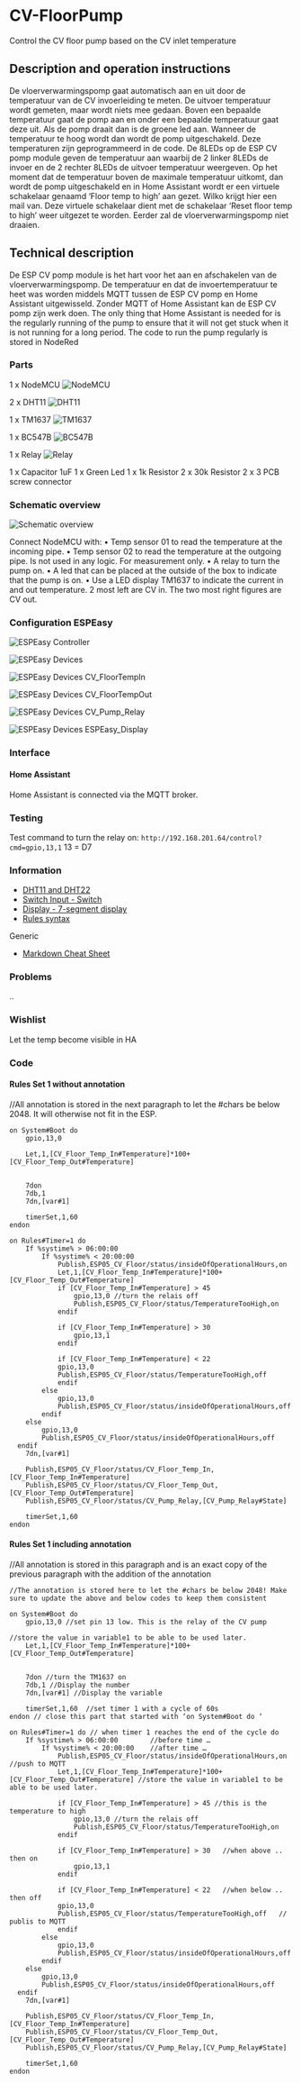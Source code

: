 # CV-FloorPump
Control the CV floor pump based on the CV inlet temperature

## Description and operation instructions
De vloerverwarmingspomp gaat automatisch aan en uit door de temperatuur van de CV invoerleiding te meten. De uitvoer temperatuur wordt gemeten, maar wordt niets mee gedaan. Boven een bepaalde temperatuur gaat de pomp aan en onder een bepaalde temperatuur gaat deze uit. Als de pomp draait dan is de groene led aan. Wanneer de temperatuur te hoog wordt dan wordt de pomp uitgeschakeld. Deze temperaturen zijn geprogrammeerd in de code. De 8LEDs op de ESP CV pomp module geven de temperatuur aan waarbij de 2 linker 8LEDs de invoer en de 2 rechter 8LEDs de uitvoer temperatuur weergeven. 
Op het moment dat de temperatuur boven de maximale temperatuur uitkomt, dan wordt de pomp uitgeschakeld en in Home Assistant wordt er een virtuele schakelaar genaamd ‘Floor temp to high’ aan gezet. Wilko krijgt hier een mail van. Deze virtuele schakelaar dient met de schakelaar ‘Reset floor temp to high’ weer uitgezet te worden. Eerder zal de vloerverwarmingspomp niet draaien. 

## Technical description
De ESP CV pomp module is het hart voor het aan en afschakelen van de vloerverwarmingspomp. De temperatuur en dat de invoertemperatuur te heet was worden middels MQTT tussen de ESP CV pomp en Home Assistant uitgewisseld. Zonder MQTT of Home Assistant kan de ESP CV pomp zijn werk doen. The only thing that Home Assistant is needed for is the regularly running of the pump to ensure that it will not get stuck when it is not running for a long period. The code to run the pump regularly is stored in NodeRed

### Parts
1 x NodeMCU
![NodeMCU](Images/DHT11.jpg)

2 x DHT11
![DHT11](Images/DHT11.jpg)

1 x TM1637
![TM1637](Images/DHT11.jpg)

1 x BC547B
![BC547B](Images/BC547B.jpg)

1 x Relay
![Relay](Images/Relay.jpg)

1 x Capacitor 1uF
1 x Green Led
1 x 1k Resistor
2 x 30k Resistor
2 x 3 PCB screw connector



### Schematic overview
![Schematic overview](Images/Schematic_overview.jpg)
 
Connect NodeMCU with:
•	Temp sensor 01 to read the temperature at the incoming pipe.
•	Temp sensor 02 to read the temperature at the outgoing pipe. Is not used in any logic. For measurement only.
•	A relay to turn the pump on.
•	A led that can be placed at the outside of the box to indicate that the pump is on.
•	Use a LED display TM1637 to indicate the current in and out temperature. 2 most left are CV in. The two most right figures are CV out.

### Configuration ESPEasy
![ESPEasy Controller](Images/ESPEasy_Controller.jpg)

![ESPEasy Devices](Images/ESPEasy_Devices.jpg)

![ESPEasy Devices CV_FloorTempIn](Images/ESPEasy_CV_FloorTempIn.jpg)

![ESPEasy Devices CV_FloorTempOut](Images/ESPEasy_CV_FloorTempOut.jpg)

![ESPEasy Devices CV_Pump_Relay](Images/ESPEasy_CV_Pump_Relay.jpg)

![ESPEasy Devices ESPEasy_Display](Images/ESPEasy_Display.jpg)

### Interface
#### Home Assistant
Home Assistant is connected via the MQTT broker.

### Testing
Test command to turn the relay on: `http://192.168.201.64/control?cmd=gpio,13,1` 13 = D7

### Information
- [DHT11 and DHT22](https://espeasy.readthedocs.io/en/latest/Plugin/P005.html)
- [Switch Input - Switch](https://espeasy.readthedocs.io/en/latest/Plugin/P001.html)
- [Display - 7-segment display](https://espeasy.readthedocs.io/en/latest/Plugin/P073.html)
- [Rules syntax](https://espeasy.readthedocs.io/en/latest/Rules/Rules.html)

Generic
- [Markdown Cheat Sheet](https://www.markdownguide.org/cheat-sheet/)


### Problems
..

### Wishlist
Let the temp become visible in HA


### Code
#### Rules Set 1 without annotation
//All annotation is stored in the next paragraph to let the #chars be below 2048. It will otherwise not fit in the ESP.
```
on System#Boot do
    gpio,13,0
    
    Let,1,[CV_Floor_Temp_In#Temperature]*100+[CV_Floor_Temp_Out#Temperature] 

     
    7don
    7db,1
    7dn,[var#1]
    
    timerSet,1,60
endon

on Rules#Timer=1 do
    If %systime% > 06:00:00
        If %systime% < 20:00:00
            Publish,ESP05_CV_Floor/status/insideOfOperationalHours,on
            Let,1,[CV_Floor_Temp_In#Temperature]*100+[CV_Floor_Temp_Out#Temperature]
            if [CV_Floor_Temp_In#Temperature] > 45
                gpio,13,0 //turn the relais off
                Publish,ESP05_CV_Floor/status/TemperatureTooHigh,on
            endif
            
            if [CV_Floor_Temp_In#Temperature] > 30
                gpio,13,1
            endif
            
            if [CV_Floor_Temp_In#Temperature] < 22
            gpio,13,0
            Publish,ESP05_CV_Floor/status/TemperatureTooHigh,off
            endif
        else
            gpio,13,0
            Publish,ESP05_CV_Floor/status/insideOfOperationalHours,off
        endif
    else
        gpio,13,0
        Publish,ESP05_CV_Floor/status/insideOfOperationalHours,off
  endif
    7dn,[var#1]
    
    Publish,ESP05_CV_Floor/status/CV_Floor_Temp_In,[CV_Floor_Temp_In#Temperature]
    Publish,ESP05_CV_Floor/status/CV_Floor_Temp_Out,[CV_Floor_Temp_Out#Temperature]
    Publish,ESP05_CV_Floor/status/CV_Pump_Relay,[CV_Pump_Relay#State]

    timerSet,1,60
endon
```
#### Rules Set 1 including annotation
//All annotation is stored in this paragraph and is an exact copy of the previous paragraph with the addition of the annotation
```
//The annotation is stored here to let the #chars be below 2048! Make sure to update the above and below codes to keep them consistent

on System#Boot do
    gpio,13,0 //set pin 13 low. This is the relay of the CV pump
    
//store the value in variable1 to be able to be used later. 
    Let,1,[CV_Floor_Temp_In#Temperature]*100+[CV_Floor_Temp_Out#Temperature] 

     
    7don //turn the TM1637 on
    7db,1 //Display the number
    7dn,[var#1] //Display the variable
    
    timerSet,1,60  //set timer 1 with a cycle of 60s
endon // close this part that started with ‘on System#Boot do ‘

on Rules#Timer=1 do // when timer 1 reaches the end of the cycle do
    If %systime% > 06:00:00        //before time …
        If %systime% < 20:00:00    //after time …
            Publish,ESP05_CV_Floor/status/insideOfOperationalHours,on    //push to MQTT
            Let,1,[CV_Floor_Temp_In#Temperature]*100+[CV_Floor_Temp_Out#Temperature] //store the value in variable1 to be able to be used later. 

            if [CV_Floor_Temp_In#Temperature] > 45 //this is the temperature to high
                gpio,13,0 //turn the relais off
                Publish,ESP05_CV_Floor/status/TemperatureTooHigh,on
            endif
            
            if [CV_Floor_Temp_In#Temperature] > 30   //when above .. then on
                gpio,13,1
            endif
            
            if [CV_Floor_Temp_In#Temperature] < 22   //when below .. then off
            gpio,13,0
            Publish,ESP05_CV_Floor/status/TemperatureTooHigh,off   // publis to MQTT
            endif
        else
            gpio,13,0
            Publish,ESP05_CV_Floor/status/insideOfOperationalHours,off
        endif
    else
        gpio,13,0
        Publish,ESP05_CV_Floor/status/insideOfOperationalHours,off
  endif
    7dn,[var#1]
    
    Publish,ESP05_CV_Floor/status/CV_Floor_Temp_In,[CV_Floor_Temp_In#Temperature]
    Publish,ESP05_CV_Floor/status/CV_Floor_Temp_Out,[CV_Floor_Temp_Out#Temperature]
    Publish,ESP05_CV_Floor/status/CV_Pump_Relay,[CV_Pump_Relay#State]

    timerSet,1,60
endon

```
